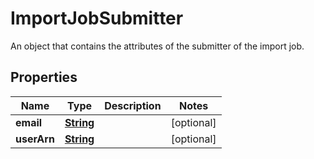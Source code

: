

# ImportJobSubmitter

An object that contains the attributes of the submitter of the import job.

## Properties

| Name | Type | Description | Notes |
|------------ | ------------- | ------------- | -------------|
|**email** | [**String**](String.md) |  |  [optional] |
|**userArn** | [**String**](String.md) |  |  [optional] |



